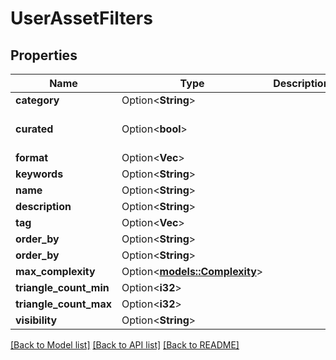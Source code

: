# UserAssetFilters

## Properties

Name | Type | Description | Notes
------------ | ------------- | ------------- | -------------
**category** | Option<**String**> |  | [optional]
**curated** | Option<**bool**> |  | [optional][default to false]
**format** | Option<**Vec<String>**> |  | [optional]
**keywords** | Option<**String**> |  | [optional]
**name** | Option<**String**> |  | [optional]
**description** | Option<**String**> |  | [optional]
**tag** | Option<**Vec<String>**> |  | [optional]
**order_by** | Option<**String**> |  | [optional]
**order_by** | Option<**String**> |  | [optional]
**max_complexity** | Option<[**models::Complexity**](Complexity.md)> |  | [optional]
**triangle_count_min** | Option<**i32**> |  | [optional]
**triangle_count_max** | Option<**i32**> |  | [optional]
**visibility** | Option<**String**> |  | [optional]

[[Back to Model list]](../README.md#documentation-for-models) [[Back to API list]](../README.md#documentation-for-api-endpoints) [[Back to README]](../README.md)


